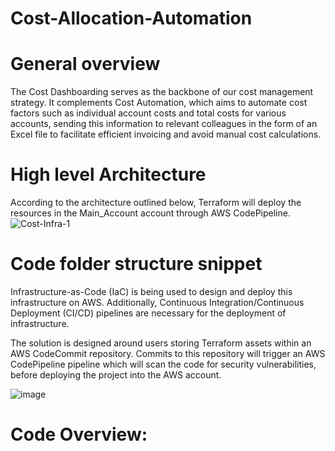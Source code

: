 # Cost-Allocation-Automation

# General overview
The Cost Dashboarding serves as the backbone of our cost management strategy. It complements Cost Automation, which aims to automate cost factors such as individual account costs and total costs for various accounts, sending this information to relevant colleagues in the form of an Excel file to facilitate efficient invoicing and avoid manual cost calculations.

# High level Architecture
According to the architecture outlined below, Terraform will deploy the resources in the Main_Account account through
AWS CodePipeline.
![Cost-Infra-1](https://github.com/user-attachments/assets/586c1ce1-c3c7-435d-a2cb-be00f960a3bd)

# Code folder structure snippet
Infrastructure-as-Code (IaC) is being used to design and deploy this infrastructure on AWS. Additionally, Continuous Integration/Continuous Deployment
(CI/CD) pipelines are necessary for the deployment of infrastructure.

The solution is designed around users storing Terraform assets within an AWS CodeCommit repository. Commits to this repository will trigger an AWS CodePipeline pipeline which will scan the code for security vulnerabilities, before deploying the project into the AWS account.

![image](https://github.com/user-attachments/assets/3f856b84-95bc-4282-8090-fb8cb3b1e186)

# Code Overview:
